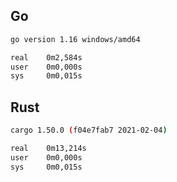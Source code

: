 ## Go 
```sh
go version 1.16 windows/amd64

real    0m2,584s
user    0m0,000s
sys     0m0,015s
```

## Rust
```sh
cargo 1.50.0 (f04e7fab7 2021-02-04)

real    0m13,214s
user    0m0,000s
sys     0m0,015s
```